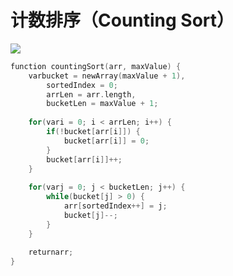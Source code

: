 # 计数排序（Counting Sort）

![](https://images2017.cnblogs.com/blog/849589/201710/849589-20171015231740840-6968181.gif)

```c
function countingSort(arr, maxValue) {
    varbucket = newArray(maxValue + 1),
        sortedIndex = 0;
        arrLen = arr.length,
        bucketLen = maxValue + 1;
 
    for(vari = 0; i < arrLen; i++) {
        if(!bucket[arr[i]]) {
            bucket[arr[i]] = 0;
        }
        bucket[arr[i]]++;
    }
 
    for(varj = 0; j < bucketLen; j++) {
        while(bucket[j] > 0) {
            arr[sortedIndex++] = j;
            bucket[j]--;
        }
    }
 
    returnarr;
}
```
